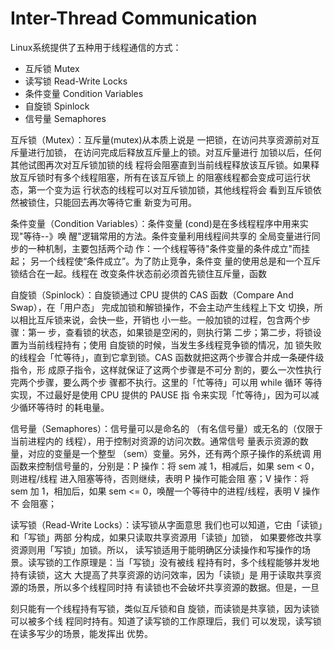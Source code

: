 # Inter-Thread Communication

Linux系统提供了五种用于线程通信的方式：

- 互斥锁 Mutex
- 读写锁 Read-Write Locks
- 条件变量 Condition Variables
- 自旋锁 Spinlock
- 信号量 Semaphores

互斥锁（Mutex）：互斥量(mutex)从本质上说是 一把锁，在访问共享资源前对互斥量进行加锁， 在访问完成后释放互斥量上的锁。对互斥量进行 加锁以后，任何其他试图再次对互斥锁加锁的线 程将会阻塞直到当前线程释放该互斥锁。如果释 放互斥锁时有多个线程阻塞，所有在该互斥锁上 的阻塞线程都会变成可运行状态，第一个变为运 行状态的线程可以对互斥锁加锁，其他线程将会 看到互斥锁依然被锁住，只能回去再次等待它重 新变为可用。 

条件变量（Condition Variables）：条件变量 (cond)是在多线程程序中用来实现"等待--》唤 醒"逻辑常用的方法。条件变量利用线程间共享的 全局变量进行同步的一种机制，主要包括两个动 作：一个线程等待"条件变量的条件成立"而挂起； 另一个线程使“条件成立”。为了防止竞争，条件变 量的使用总是和一个互斥锁结合在一起。线程在 改变条件状态前必须首先锁住互斥量，函数

自旋锁（Spinlock）：自旋锁通过 CPU 提供的 CAS 函数（Compare And Swap），在「用户态」 完成加锁和解锁操作，不会主动产生线程上下文 切换，所以相比互斥锁来说，会快一些，开销也 小一些。一般加锁的过程，包含两个步骤：第一 步，查看锁的状态，如果锁是空闲的，则执行第 二步；第二步，将锁设置为当前线程持有；使用 自旋锁的时候，当发生多线程竞争锁的情况，加 锁失败的线程会「忙等待」，直到它拿到锁。CAS 函数就把这两个步骤合并成一条硬件级指令，形 成原子指令，这样就保证了这两个步骤是不可分 割的，要么一次性执行完两个步骤，要么两个步 骤都不执行。这里的「忙等待」可以用 while 循环 等待实现，不过最好是使用 CPU 提供的 PAUSE 指 令来实现「忙等待」，因为可以减少循环等待时 的耗电量。 

信号量（Semaphores）：信号量可以是命名的 （有名信号量）或无名的（仅限于当前进程内的 线程），用于控制对资源的访问次数。通常信号 量表示资源的数量，对应的变量是一个整型 （sem）变量。另外，还有两个原子操作的系统调 用函数来控制信号量的，分别是：P 操作：将 sem 减 1，相减后，如果 sem < 0，则进程/线程 进入阻塞等待，否则继续，表明 P 操作可能会阻 塞；V 操作：将 sem 加 1，相加后，如果 sem <= 0，唤醒一个等待中的进程/线程，表明 V 操作不 会阻塞； 

读写锁（Read-Write Locks）：读写锁从字面意思 我们也可以知道，它由「读锁」和「写锁」两部 分构成，如果只读取共享资源用「读锁」加锁， 如果要修改共享资源则用「写锁」加锁。所以， 读写锁适用于能明确区分读操作和写操作的场 景。读写锁的工作原理是：当「写锁」没有被线 程持有时，多个线程能够并发地持有读锁，这大 大提高了共享资源的访问效率，因为「读锁」是 用于读取共享资源的场景，所以多个线程同时持 有读锁也不会破坏共享资源的数据。但是，一旦

刻只能有一个线程持有写锁，类似互斥锁和自 旋锁，而读锁是共享锁，因为读锁可以被多个线 程同时持有。知道了读写锁的工作原理后，我们 可以发现，读写锁在读多写少的场景，能发挥出 优势。